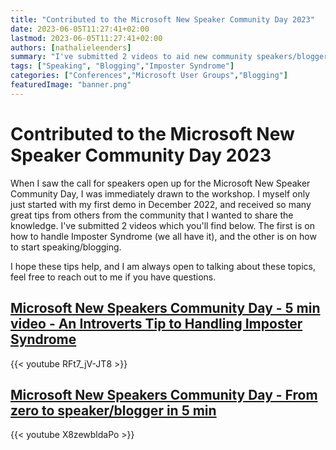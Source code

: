 ```yaml
---
title: "Contributed to the Microsoft New Speaker Community Day 2023"
date: 2023-06-05T11:27:41+02:00
lastmod: 2023-06-05T11:27:41+02:00
authors: [nathalieleenders]
summary: "I've submitted 2 videos to aid new community speakers/bloggers on imposter syndrome, and blogging/speaking"
tags: ["Speaking", "Blogging","Imposter Syndrome"]
categories: ["Conferences","Microsoft User Groups","Blogging"]
featuredImage: "banner.png"
---
```


# Contributed to the Microsoft New Speaker Community Day 2023

When I saw the call for speakers open up for the Microsoft New Speaker Community Day, I was immediately drawn to the workshop. I myself only just started with my first demo in December 2022, and received so many great tips from others from the community that I wanted to share the knowledge. I've submitted 2 videos which you'll find below. The first is on how to handle Imposter Syndrome (we all have it), and the other is on how to start speaking/blogging.

I hope these tips help, and I am always open to talking about these topics, feel free to reach out to me if you have questions.

## [Microsoft New Speakers Community Day - 5 min video - An Introverts Tip to Handling Imposter Syndrome](https://www.youtube.com/watch?v=RFt7_jV-JT8)

{{< youtube RFt7_jV-JT8 >}}

## [Microsoft New Speakers Community Day - From zero to speaker/blogger in 5 min](https://www.youtube.com/watch?v=X8zewbldaPo)

{{< youtube X8zewbldaPo >}}